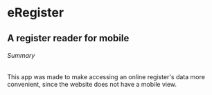 # eRegister

## A register reader for mobile

###### Summary

This app was made to make accessing an online register's data more convenient, since the website does not have a mobile view.
